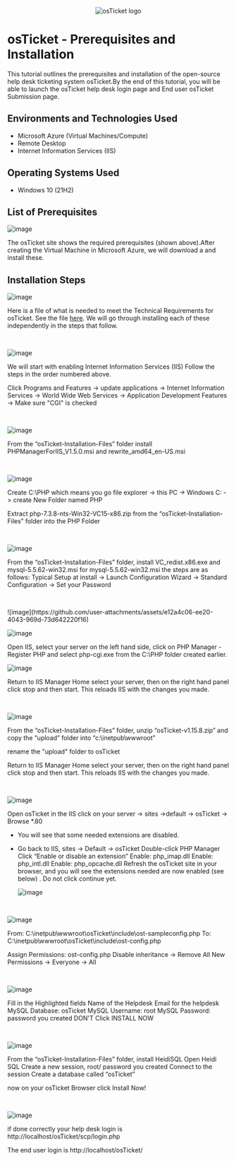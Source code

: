 <p align="center">
<img src="https://i.imgur.com/Clzj7Xs.png" alt="osTicket logo"/>
</p>

<h1>osTicket - Prerequisites and Installation</h1>
This tutorial outlines the prerequisites and installation of the open-source help desk ticketing system osTicket.By the end of this tutorial, you will be able to launch the osTicket help desk login page and End user osTicket Submission page. <br />


<h2>Environments and Technologies Used</h2>

- Microsoft Azure (Virtual Machines/Compute)
- Remote Desktop
- Internet Information Services (IIS)

<h2>Operating Systems Used </h2>

- Windows 10</b> (21H2)

<h2>List of Prerequisites</h2>

![image](https://github.com/user-attachments/assets/ddbb4903-1124-4882-bf3c-ff3da220f66d)

The osTicket site shows the required prerequisites (shown above).After creating the Virtual Machine in Microsoft Azure, we will download a and install these. 

<h2>Installation Steps</h2>

<p>
  
![image](https://github.com/user-attachments/assets/e398a658-d888-4b36-92bc-aff7744895f8)

</p>

<p>
Here is a file of what is needed to meet the Technical Requirements for osTicket. See the file  <a href="www.linkedin.com/in/annabel-salgado-69b67340">here</a>. We will go through installing each of these independently in the steps that follow. 
</p>
<br />

<p>
  
![image](https://github.com/user-attachments/assets/c3ee499a-489b-4df2-844a-364de6a45d24)

</p>
<p>
We will start with enabling Internet Information Services (IIS)
Follow the steps in the order numbered above. 

Click Programs and Features -> update applications -> Internet Information Services -> World Wide Web Services -> Application Development Features -> Make sure "CGI" is checked

</p>
<br />

<p>
  
![image](https://github.com/user-attachments/assets/f7d0a7bc-9f67-4b41-a79f-f1f9c9ef8be0)

</p>
<p>
From the “osTicket-Installation-Files” folder install PHPManagerForIIS_V1.5.0.msi and rewrite_amd64_en-US.msi
</p>
<br />

<p>
  
![image](https://github.com/user-attachments/assets/33281e2a-b32d-499f-bc16-44421e4bfa02)


</p>
<p>
Create C:\PHP
  which means you go file explorer -> this PC -> Windows C: -> create New Folder named PHP

Extract php-7.3.8-nts-Win32-VC15-x86.zip from the “osTicket-Installation-Files” folder into the PHP Folder 

</p>
<br />
<p>
  
![image](https://github.com/user-attachments/assets/c0f6d102-2b8d-44ac-bbe2-ccc3e00c4302)

</p>

<p>
From the “osTicket-Installation-Files” folder, install VC_redist.x86.exe and mysql-5.5.62-win32.msi
for mysql-5.5.62-win32.msi the steps are as follows: 
  Typical Setup at install -> Launch Configuration Wizard  -> Standard Configuration -> Set your Password

</p>
<br />

<p>
![image](https://github.com/user-attachments/assets/e12a4c06-ee20-4043-969d-73d642220f16)

![image](https://github.com/user-attachments/assets/8378396e-c0be-4c18-9938-96a51d38ef63)

</p>
<p>
Open IIS, select your server on the left hand side, click on PHP Manager
-Register PHP and select php-cgi.exe from the C:\PHP folder created earlier.
  
![image](https://github.com/user-attachments/assets/ff8c5997-4d6f-4ed0-8741-a2d06c3acb3e)

Return to IIS Manager Home select your server, then on the right hand panel click stop and then start. This reloads IIS with the changes you made. 

</p>
<br />
<p
  
![image](https://github.com/user-attachments/assets/c5ac2ea8-d4dd-4bfc-b83c-fed17ac355fa)

</p>
<p>
From the “osTicket-Installation-Files” folder, unzip “osTicket-v1.15.8.zip” and copy the “upload” folder into “c:\inetpub\wwwroot”

rename the "upload" folder to osTicket

Return to IIS Manager Home select your server, then on the right hand panel click stop and then start. This reloads IIS with the changes you made. 
 
</p>
<br />
<p>

![image](https://github.com/user-attachments/assets/e1110245-0043-489b-aff0-33e6e07a889e)

</p>
<p>
Open osTicket
  in the IIS click on your server -> sites ->default -> osTicket -> Browse *.80

  - You will see that some needed extensions are disabled.
  - Go back to IIS, sites -> Default -> osTicket
    Double-click PHP Manager
    Click “Enable or disable an extension”
    Enable: php_imap.dll
    Enable: php_intl.dll
    Enable: php_opcache.dll
    Refresh the osTicket site in your browser, and you will see the extensions needed are now enabled (see below) . Do not click continue yet.

    ![image](https://github.com/user-attachments/assets/ce64cb6a-5df9-4255-9276-d84052292ede)


</p>
<br />
<p>
  
![image](https://github.com/user-attachments/assets/35ed50b9-54af-4b6f-a6e0-ba326972f0c4)

</p>
<p>
From: C:\inetpub\wwwroot\osTicket\include\ost-sampleconfig.php
To: C:\inetpub\wwwroot\osTicket\include\ost-config.php

Assign Permissions: ost-config.php
Disable inheritance -> Remove All
New Permissions -> Everyone -> All


</p>
<br />
<p>
  
![image](https://github.com/user-attachments/assets/afd8bb17-f23e-4c39-a800-e4767635d22a)

</p>
<p>
Fill in the Highlighted fields 
Name of the Helpdesk
Email for the helpdesk
MySQL Database: osTicket
MySQL Username: root
MySQL Password: password you created
DON'T Click INSTALL NOW
  
</p>
<br />

<p>
  
![image](https://github.com/user-attachments/assets/b9293572-1c97-4fc9-b843-d9926bf35cde)

</p>
<p>
From the “osTicket-Installation-Files” folder, install HeidiSQL 
Open Heidi SQL
Create a new session, root/ password you created
Connect to the session
Create a database called “osTicket”

now on your osTicket Browser click Install Now! 

</p>
<br />


<p>
  
![image](https://github.com/user-attachments/assets/60b3f562-917c-4f8c-858e-1e2d1b9cab43)

</p>
<p>

if done correctly your help desk login is http://localhost/osTicket/scp/login.php

The end user login is http://localhost/osTicket/
</p>
<br />

